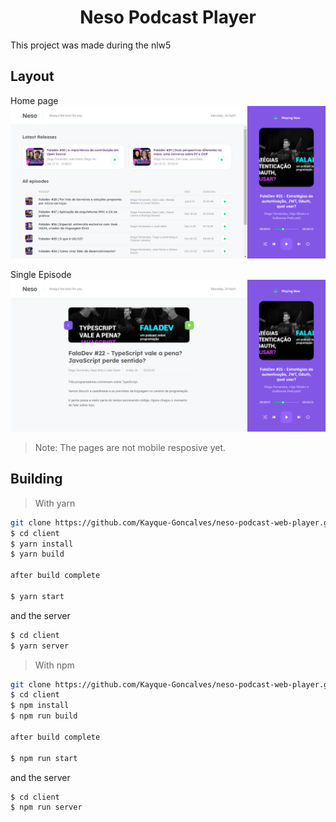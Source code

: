 <h1 align="center">
  Neso Podcast Player
</h1>

This project was made during the nlw5

## Layout

Home page
![Home Page](/.github/home.png)

Single Episode
![Single Episode](/.github/episode.png)

> Note: The pages are not mobile resposive yet.

## Building

> With yarn

```bash
git clone https://github.com/Kayque-Goncalves/neso-podcast-web-player.git
$ cd client
$ yarn install
$ yarn build

after build complete

$ yarn start
```

and the server

```bash
$ cd client 
$ yarn server
```


> With npm

```bash
git clone https://github.com/Kayque-Goncalves/neso-podcast-web-player.git
$ cd client
$ npm install
$ npm run build

after build complete

$ npm run start
```
and the server

```bash
$ cd client 
$ npm run server
```
